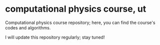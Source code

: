 # computational physics course, ut


Computational physics course repository; here, you can find the course's codes and algorithms.

I will update this repository regularly; stay tuned!
